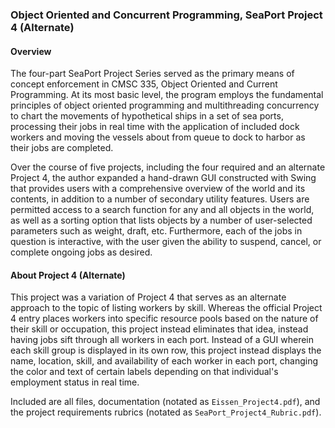 ### Object Oriented and Concurrent Programming, SeaPort Project 4 (Alternate) ###

#### Overview ####

The four-part SeaPort Project Series served as the primary means of concept enforcement in CMSC 335, Object Oriented and Current Programming. At its most basic level, the program employs the fundamental principles of object oriented programming and multithreading concurrency to chart the movements of hypothetical ships in a set of sea ports, processing their jobs in real time with the application of included dock workers and moving the vessels about from queue to dock to harbor as their jobs are completed.

Over the course of five projects, including the four required and an alternate Project 4, the author expanded a hand-drawn GUI constructed with Swing that provides users with a comprehensive overview of the world and its contents, in addition to a number of secondary utility features. Users are permitted access to a search function for any and all objects in the world, as well as a sorting option that lists objects by a number of user-selected parameters such as weight, draft, etc. Furthermore, each of the jobs in question is interactive, with the user given the ability to suspend, cancel, or complete ongoing jobs as desired.

#### About Project 4 (Alternate) ####

This project was a variation of Project 4 that serves as an alternate approach to the topic of listing workers by skill. Whereas the official Project 4 entry places workers into specific resource pools based on the nature of their skill or occupation, this project instead eliminates that idea, instead having jobs sift through all workers in each port. Instead of a GUI wherein each skill group is displayed in its own row, this project instead displays the name, location, skill, and availability of each worker in each port, changing the color and text of certain labels depending on that individual's employment status in real time.

Included are all files, documentation (notated as `Eissen_Project4.pdf`), and the project requirements rubrics (notated as `SeaPort_Project4_Rubric.pdf`).